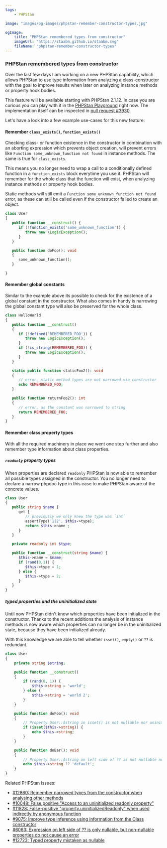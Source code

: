 ```yaml
---
tags:
    - PHPStan

image: "images/og-images/phpstan-remember-constructor-types.jpg"

ogImage:
    title: "PHPStan remembered types from constructor"
    imageUrl: "https://staabm.github.io/staabm.svg"
    fileName: "phpstan-remember-constructor-types"
---
```


### PHPStan remembered types from constructor

Over the last few days I am working on a new PHPStan capability,
which allows PHPStan to use type information from analyzing a class-constructor
with the goal to improve results when later on analyzing instance methods or property hook bodies.

This feature will be available starting with PHPStan 2.1.12.
In case you are curious you can play with it in the [PHPStan Playground](https://phpstan.org/r/c3d8e4f2-b65d-45cc-bab0-801072c4bd0b) right now.
The implementation itself can be inspected in [pull request #3930](https://github.com/phpstan/phpstan-src/pull/3930).

Let's have a look into a few example use-cases for this new feature:

#### Remember `class_exists()`, `function_exists()`

Checking class- or function existence in the constructor in combination with an aborting expression which prevents object creation,
will prevent errors like `Function some_unknown_function not found` in instance methods. The same is true for `class_exists`.

This means you no longer need to wrap a call to a conditionally defined function in a `function_exists` block everytime you use it.
PHPStan will remember for the whole class that the function will exist, when analyzing instance methods or property hook bodies.

Static methods will still emit a `Function some_unknown_function not found` error, as these can still be called even if the constructor failed to create an object.

```php
class User
{
   public function __construct() {
      if (!function_exists('some_unknown_function')) {
         throw new \LogicException();
      }
   }

   public function doFoo(): void
   {
      some_unknown_function();
   }

}
```

#### Remember global constants

Similar to the example above its possible to check for the existence of a global constant in the constructor.
What also comes in handy is narrowing the global constant type will also be preserved for the whole class.

```php
class HelloWorld
{
   public function __construct()
   {
      if (!defined('REMEMBERED_FOO')) {
         throw new LogicException();
      }
      if (!is_string(REMEMBERED_FOO)) {
         throw new LogicException();
      }
   }

   static public function staticFoo2(): void
   {
      // error, static method types are not narrowed via constructor
      echo REMEMBERED_FOO;
   }

   public function returnFoo2(): int
   {
      // error, as the constant was narrowed to string
      return REMEMBERED_FOO;
   }
}
```

#### Remember class property types

With all the required machinery in place we went one step further and also remember type information about class properties.

##### `readonly` property types

When properties are declared `readonly` PHPStan is now able to remember all possible types assigned in the constructor.
You no longer need to declare a narrow phpdoc type in this case to make PHPStan aware of the concrete values.

```php
class User
{
   public string $name {
      get {
         // previously we only knew the type was `int`
         assertType('1|2', $this->type);
         return $this->name ;
      }
   }

   private readonly int $type;

   public function __construct(string $name) {
      $this->name = $name;
      if (rand(0,1)) {
         $this->type = 1;
      } else {
         $this->type = 2;
      }
   }
}
```

##### typed properties and the uninitialized state

Until now PHPStan didn't know which properties have been initialized in the constructor.
Thanks to the recent additions the analysis of instance methods is now aware which properties can no longer be in the uninitialized state, because they have been initialized already.

With this knowledge we are able to tell whether `isset()`, `empty()` or `??` is redundant.

```php
class User
{
    private string $string;

    public function __construct()
    {
        if (rand(0, 1)) {
            $this->string = 'world';
        } else {
            $this->string = 'world 2';
        }
    }

    public function doFoo(): void
    {
        // Property User::$string in isset() is not nullable nor uninitialized.
        if (isset($this->string)) {
            echo $this->string;
        }
    }

    public function doBar(): void
    {
        // Property User::$string on left side of ?? is not nullable nor uninitialized.
        echo $this->string ?? 'default';
    }
}
```

Related PHPStan issues:
- [#12860: Remember narrowed types from the constructor when analysing other methods](https://github.com/phpstan/phpstan/issues/12860)
- [#10048: False positive "Access to an uninitialized readonly property"](https://github.com/phpstan/phpstan/issues/10048)
- [#11828: False-positive "property.uninitializedReadonly" when used indirectly by anonymous function](https://github.com/phpstan/phpstan/issues/11828)
- [#9075: Improve type inference using information from the Class constructor](https://github.com/phpstan/phpstan/issues/9075)
- [#6063: Expression on left side of ?? is only nullable, but non-nullable properties do not cause an error](https://github.com/phpstan/phpstan/issues/6063)
- [#12723: Typed property mistaken as nullable](https://github.com/phpstan/phpstan/issues/12723)
